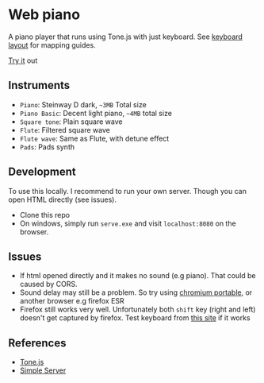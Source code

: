 # Web piano
A piano player that runs using Tone.js with just keyboard. See [keyboard layout](keyboard-layout.png) for mapping guides.

[Try it](https://custap80.github.io/instr) out


## Instruments
- `Piano`: Steinway D dark, `~3MB` Total size
- `Piano Basic`: Decent light piano, `~4MB` total size
- `Square tone`: Plain square wave
- `Flute`: Filtered square wave
- `Flute wave`: Same as Flute, with detune effect
- `Pads`: Pads synth


## Development
To use this locally. I recommend to run your own server. Though you can open HTML directly (see issues).
- Clone this repo
- On windows, simply run `serve.exe` and visit `localhost:8080` on the browser.


## Issues
- If html opened directly and it makes no sound (e.g piano). That could be caused by CORS.
- Sound delay may still be a problem. So try using [chromium portable](https://github.com/custap80/cef-builds/releases), or another browser e.g firefox ESR
- Firefox still works very well. Unfortunately both `shift` key (right and left) doesn't get captured by firefox. Test keyboard from [this site](https://www.toptal.com/developers/keycode) if it works


## References
- [Tone.js](https://github.com/Tonejs/Tone.js)
- [Simple Server](https://github.com/syntaqx/serve)
